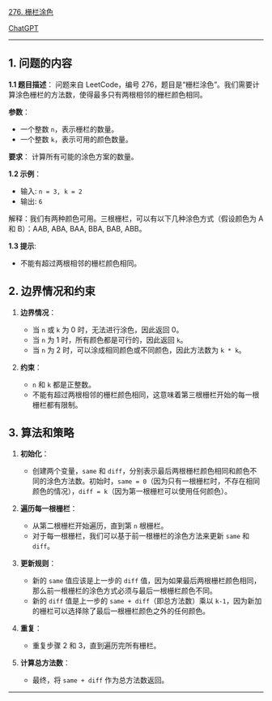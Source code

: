 [276. 栅栏涂色](https://leetcode.cn/problems/paint-fence)

[ChatGPT](https://chat.openai.com/share/8f30e4b1-1ae8-46d7-b8a4-d705e7c3a0f3)

---

## 1. 问题的内容
**1.1 题目描述**：
问题来自 LeetCode，编号 276，题目是“栅栏涂色”。我们需要计算涂色栅栏的方法数，使得最多只有两根相邻的栅栏颜色相同。

**参数**：
- 一个整数 `n`，表示栅栏的数量。
- 一个整数 `k`，表示可用的颜色数量。

**要求**：
计算所有可能的涂色方案的数量。

**1.2 示例**：
- 输入: `n = 3, k = 2`
- 输出: `6`

解释：我们有两种颜色可用。三根栅栏，可以有以下几种涂色方式（假设颜色为 A 和 B）：AAB, ABA, BAA, BBA, BAB, ABB。

**1.3 提示**:
- 不能有超过两根相邻的栅栏颜色相同。

## 2. 边界情况和约束
1. **边界情况**：
   - 当 `n` 或 `k` 为 0 时，无法进行涂色，因此返回 0。
   - 当 `n` 为 1 时，所有颜色都是可行的，因此返回 `k`。
   - 当 `n` 为 2 时，可以涂成相同颜色或不同颜色，因此方法数为 `k * k`。

2. **约束**：
   - `n` 和 `k` 都是正整数。
   - 不能有超过两根相邻的栅栏颜色相同，这意味着第三根栅栏开始的每一根栅栏都有限制。

## 3. 算法和策略
1. **初始化**：
   - 创建两个变量，`same` 和 `diff`，分别表示最后两根栅栏颜色相同和颜色不同的涂色方法数。初始时，`same = 0`（因为只有一根栅栏时，不存在相同颜色的情况），`diff = k`（因为第一根栅栏可以使用任何颜色）。

2. **遍历每一根栅栏**：
   - 从第二根栅栏开始遍历，直到第 `n` 根栅栏。
   - 对于每一根栅栏，我们可以基于前一根栅栏的涂色方法来更新 `same` 和 `diff`。

3. **更新规则**：
   - 新的 `same` 值应该是上一步的 `diff` 值，因为如果最后两根栅栏颜色相同，那么前一根栅栏的涂色方式必须与最后一根栅栏颜色不同。
   - 新的 `diff` 值是上一步的 `same + diff`（即总方法数）乘以 `k-1`，因为新加的栅栏可以选择除了最后一根栅栏颜色之外的任何颜色。

4. **重复**：
   - 重复步骤 2 和 3，直到遍历完所有栅栏。

5. **计算总方法数**：
   - 最终，将 `same + diff` 作为总方法数返回。

---